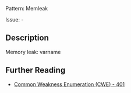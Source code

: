 Pattern: Memleak

Issue: -

## Description

Memory leak: varname

## Further Reading

* [Common Weakness Enumeration (CWE) - 401](https://cwe.mitre.org/data/definitions/401.html)
